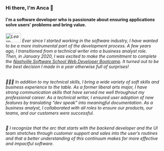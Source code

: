 ### Hi there, I'm Anca 👋

#### I'm a software developer who is passionate about ensuring applications solve users’ problems and bring value. 

###### <img src="https://lh3.googleusercontent.com/pw/ACtC-3dp8RIz1eQB6cwjD0YTSPXiHGtGFItFE-eCIK5aHcCQm-tG5-K_-GOto_fapl-4qd16fTSYUrQqJkklQYzBbq_pwqMlbHd-fFVVGendiFbouKXeYRrz5yKnIo66Q_q_HySVg4fS0pNWj3tebFDZajRL=w640-h426-no?authuser=0" alt="Learn" title="My passion" width="50" height="30" /> Ever since I started working in the software industry, I have wanted to be a more instrumental part of the development process. A few years ago, I transitioned from a technical writer into a business analyst role. Then, in January 2020, I was excited to make the commitment to complete the *[Nashville Software School Web Developer Bootcamp](http://nashvillesoftwareschool.com/)*. It turned out to be the best decision I made in a year otherwise full of surprises!

###### 💁🏻‍♀️  In addition to my technical skills, I bring a wide variety of soft skills and business experience to the table. As a former liberal arts major, I have strong communication skills that have served me well throughout my professional career. As a technical writer, I ensured user adoption of new features by translating “dev speak” into meaningful documentation. As a business analyst, I collaborated with all roles to ensure our products, our teams, and our customers were successful.

###### 🎯   I recognize that the arc that starts with the backend developer and the UI team stretches through customer support and sales into the user’s routines and that a better understanding of this continuum makes for more effective and impactful software. 

<!--
**ancasimon/ancasimon** is a ✨ _special_ ✨ repository because its `README.md` (this file) appears on your GitHub profile.

Here are some ideas to get you started:

- 🔭 I’m currently working on ...
- 🌱 I’m currently learning ...
- 👯 I’m looking to collaborate on ...
- 🤔 I’m looking for help with ...
- 💬 Ask me about ...
- 📫 How to reach me: ...
- 😄 Pronouns: ...
- ⚡ Fun fact: ...
-->
